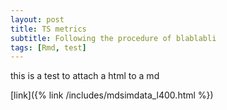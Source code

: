 ```yaml
---
layout: post
title: TS metrics
subtitle: Following the procedure of blablabli
tags: [Rmd, test]
---
```

this is a test to attach a html to a md

[link]({% link /includes/mdsimdata_l400.html %})
